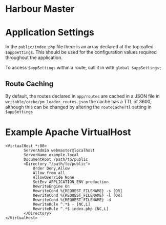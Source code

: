 Harbour Master
==============

# Application Settings #

In the `public/index.php` file there is an array declared at the top called `$appSettings`. This should
be used for the configuration values required throughout the application.

To access `$appSettings` within a route, call it in with `global $appSettings;`

## Route Caching ##

By default, the routes declared in `app/routes` are cached in a JSON file in `writable/cache/pm_loader_routes.json`
the cache has a TTL of 3600, although this can be changed by altering the `routeCacheTtl` setting in `$appSettings`



# Example Apache VirtualHost #

```text
<VirtualHost *:80>
        ServerAdmin webmaster@localhost
        ServerName example.local
        DocumentRoot /path/to/public
        <Directory "/path/to/public">
            Order Deny,Allow
            Allow from all
            AllowOverride None
            SetEnv APPLICATION_ENV production
            RewriteEngine On
            RewriteCond %{REQUEST_FILENAME} -s [OR]
            RewriteCond %{REQUEST_FILENAME} -l [OR]
            RewriteCond %{REQUEST_FILENAME} -d
            RewriteRule ^.*$ - [NC,L]
            RewriteRule ^.*$ index.php [NC,L]
        </Directory>
</VirtualHost>
```
